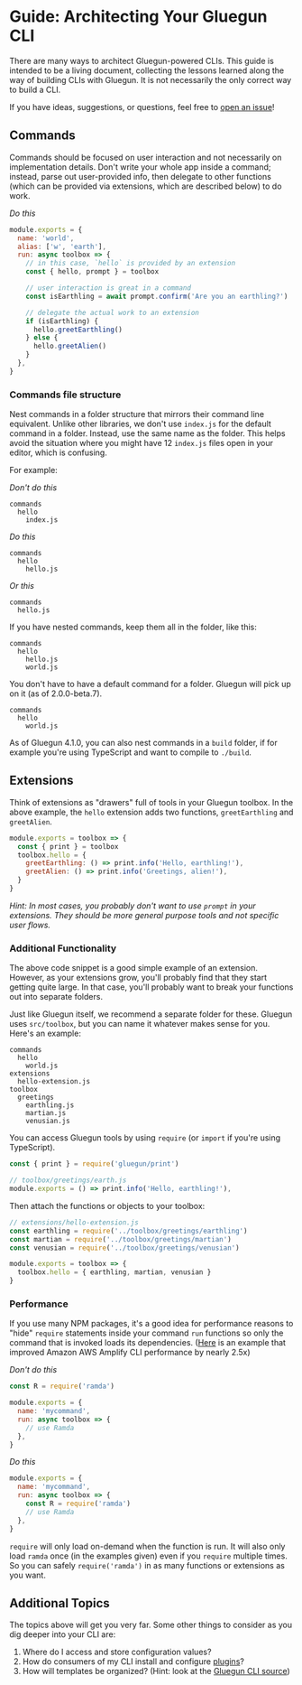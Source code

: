 # Guide: Architecting Your Gluegun CLI

There are many ways to architect Gluegun-powered CLIs. This guide is intended to be a living document, collecting the lessons learned along the way of building CLIs with Gluegun. It is not necessarily the only correct way to build a CLI.

If you have ideas, suggestions, or questions, feel free to [open an issue](https://github.com/infinitered/gluegun/issues/new)!

## Commands

Commands should be focused on user interaction and not necessarily on implementation details. Don't write your whole app inside a command; instead, parse out user-provided info, then delegate to other functions (which can be provided via extensions, which are described below) to do work.

_Do this_

```js
module.exports = {
  name: 'world',
  alias: ['w', 'earth'],
  run: async toolbox => {
    // in this case, `hello` is provided by an extension
    const { hello, prompt } = toolbox

    // user interaction is great in a command
    const isEarthling = await prompt.confirm('Are you an earthling?')

    // delegate the actual work to an extension
    if (isEarthling) {
      hello.greetEarthling()
    } else {
      hello.greetAlien()
    }
  },
}
```

### Commands file structure

Nest commands in a folder structure that mirrors their command line equivalent. Unlike other libraries, we don't use `index.js` for the default command in a folder. Instead, use the same name as the folder. This helps avoid the situation where you might have 12 `index.js` files open in your editor, which is confusing.

For example:

_Don't do this_

```
commands
  hello
    index.js
```

_Do this_

```
commands
  hello
    hello.js
```

_Or this_

```
commands
  hello.js
```

If you have nested commands, keep them all in the folder, like this:

```
commands
  hello
    hello.js
    world.js
```

You don't have to have a default command for a folder. Gluegun will pick up on it (as of 2.0.0-beta.7).

```
commands
  hello
    world.js
```

As of Gluegun 4.1.0, you can also nest commands in a `build` folder, if for example you're using TypeScript and want to compile to `./build`.

## Extensions

Think of extensions as "drawers" full of tools in your Gluegun toolbox. In the above example, the `hello` extension adds two functions, `greetEarthling` and `greetAlien`.

```js
module.exports = toolbox => {
  const { print } = toolbox
  toolbox.hello = {
    greetEarthling: () => print.info('Hello, earthling!'),
    greetAlien: () => print.info('Greetings, alien!'),
  }
}
```

_Hint: In most cases, you probably don't want to use `prompt` in your extensions. They should be more general purpose tools and not specific user flows._

### Additional Functionality

The above code snippet is a good simple example of an extension. However, as your extensions grow, you'll probably find that they start getting quite large. In that case, you'll probably want to break your functions out into separate folders.

Just like Gluegun itself, we recommend a separate folder for these. Gluegun uses `src/toolbox`, but you can name it whatever makes sense for you. Here's an example:

```
commands
  hello
    world.js
extensions
  hello-extension.js
toolbox
  greetings
    earthling.js
    martian.js
    venusian.js
```

You can access Gluegun tools by using `require` (or `import` if you're using TypeScript).

```js
const { print } = require('gluegun/print')

// toolbox/greetings/earth.js
module.exports = () => print.info('Hello, earthling!'),
```

Then attach the functions or objects to your toolbox:

```js
// extensions/hello-extension.js
const earthling = require('../toolbox/greetings/earthling')
const martian = require('../toolbox/greetings/martian')
const venusian = require('../toolbox/greetings/venusian')

module.exports = toolbox => {
  toolbox.hello = { earthling, martian, venusian }
}
```

### Performance

If you use many NPM packages, it's a good idea for performance reasons to "hide" `require` statements inside your command `run` functions so only the command that is invoked loads its dependencies. ([Here](https://github.com/aws-amplify/amplify-cli/pull/511) is an example that improved Amazon AWS Amplify CLI performance by nearly 2.5x)

_Don't do this_

```js
const R = require('ramda')

module.exports = {
  name: 'mycommand',
  run: async toolbox => {
    // use Ramda
  },
}
```

_Do this_

```js
module.exports = {
  name: 'mycommand',
  run: async toolbox => {
    const R = require('ramda')
    // use Ramda
  },
}
```

`require` will only load on-demand when the function is run. It will also only load `ramda` once (in the examples given) even if you `require` multiple times. So you can safely `require('ramda')` in as many functions or extensions as you want.

## Additional Topics

The topics above will get you very far. Some other things to consider as you dig deeper into your CLI are:

1.  Where do I access and store configuration values?
2.  How do consumers of my CLI install and configure [plugins](/plugins)?
3.  How will templates be organized? (Hint: look at the [Gluegun CLI source](https://github.com/infinitered/gluegun/tree/master/src/cli))
